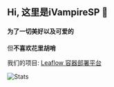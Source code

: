 ## Hi, 这里是iVampireSP 👋

#### 为了一切美好以及可爱的
但**不喜欢花里胡哨**

我们的项目: [Leaflow 容器部署平台](https://leaflow.net)

![Stats](https://github-readme-stats.vercel.app/api?username=iVampireSP&show_icons=true&theme=ocean_dark)  
